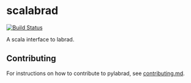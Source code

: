 scalabrad
=========

[![Build Status](https://secure.travis-ci.org/labrad/scalabrad.png)](http://travis-ci.org/labrad/scalabrad)

A scala interface to labrad.

Contributing
------------

For instructions on how to contribute to pylabrad, see [contributing.md](https://github.com/labrad/scalabrad/blob/master/contributing.md).
